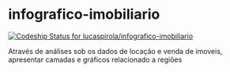 infografico-imobiliario
=======================

[ ![Codeship Status for lucaspirola/infografico-imobiliario](https://www.codeship.io/projects/24717f80-e697-0131-ffe4-6211f4561cb3/status)](https://www.codeship.io/projects/25861)

Através de análises sob os dados de locação e venda de imoveis, apresentar camadas e gráficos relacionado a regiões

